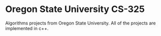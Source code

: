 # Oregon State University CS-325

Algorithms projects from Oregon State University. All of the projects are implemented in c++. 